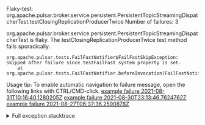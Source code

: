         
Flaky-test: org.apache.pulsar.broker.service.persistent.PersistentTopicStreamingDispatcherTest.testClosingReplicationProducerTwice
Number of failures: 3

org.apache.pulsar.broker.service.persistent.PersistentTopicStreamingDispatcherTest is flaky. The testClosingReplicationProducerTwice test method fails sporadically.

```
org.apache.pulsar.tests.FailFastNotifier$FailFastSkipException: Skipped after failure since testFailFast system property is set.
	at org.apache.pulsar.tests.FailFastNotifier.beforeInvocation(FailFastNotifier.java:88)

```

Usage tip: To enable automatic navigation to failure message, open the following links with CTRL/CMD-click.
[example failure 2021-08-31T10:16:40.1280205Z](https://github.com/apache/pulsar/runs/3471501156?check_suite_focus=true#step:10:1697)
[example failure 2021-08-30T23:13:46.7624762Z](https://github.com/apache/pulsar/runs/3467152431?check_suite_focus=true#step:9:971)
[example failure 2021-08-27T06:37:36.2590878Z](https://github.com/apache/pulsar/runs/3440411059?check_suite_focus=true#step:9:2893)


<details>
<summary>Full exception stacktrace</summary>
<code><pre>
org.apache.pulsar.tests.FailFastNotifier$FailFastSkipException: Skipped after failure since testFailFast system property is set.
	at org.apache.pulsar.tests.FailFastNotifier.beforeInvocation(FailFastNotifier.java:88)

</pre></code>
</details>


